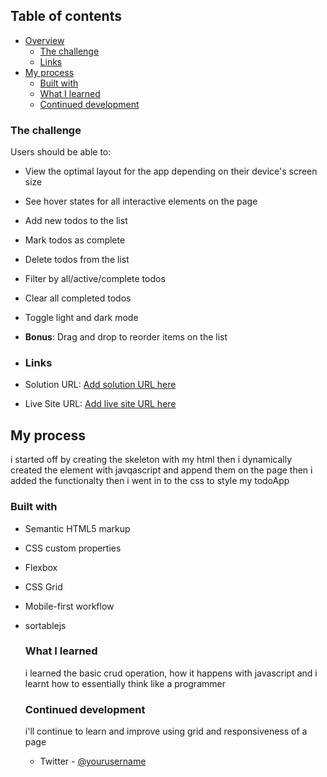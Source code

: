 ## Table of contents

- [Overview](#overview)
  - [The challenge](#the-challenge)
  - [Links](#links)
- [My process](#my-process)
  - [Built with](#built-with)
  - [What I learned](#what-i-learned)
  - [Continued development](#continued-development)

### The challenge

Users should be able to:

- View the optimal layout for the app depending on their device's screen size
- See hover states for all interactive elements on the page
- Add new todos to the list
- Mark todos as complete
- Delete todos from the list
- Filter by all/active/complete todos
- Clear all completed todos
- Toggle light and dark mode
- **Bonus**: Drag and drop to reorder items on the list

- ### Links

- Solution URL: [Add solution URL here](https://your-solution-url.com)
- Live Site URL: [Add live site URL here](https://your-live-site-url.com)
  
## My process
i started off by creating the skeleton with my html then i dynamically created the element with javqascript and append them on the page
then i added the functionalty then i went in to the css to style my todoApp

### Built with

- Semantic HTML5 markup
- CSS custom properties
- Flexbox
- CSS Grid
- Mobile-first workflow
- sortablejs

  ### What I learned

  i learned the basic crud operation, how it happens with javascript and i learnt how to essentially think like a programmer

  ### Continued development
  i'll continue to learn and improve using grid and responsiveness of a page

  - Twitter - [@yourusername](https://www.twitter.com/samueljustus_)

